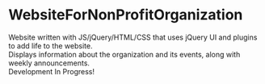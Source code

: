 # WebsiteForNonProfitOrganization
Website written with JS/jQuery/HTML/CSS that uses jQuery UI  and plugins to add life to the website.  
Displays information about the organization and its events, along with weekly announcements.  
Development In Progress! 
